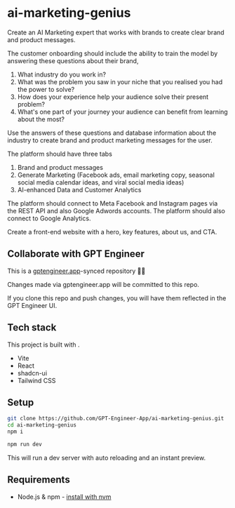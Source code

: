 # ai-marketing-genius

Create an AI Marketing expert that works with brands to create clear brand and product messages. 

The customer onboarding should include the ability to train the model by answering these questions about their brand, 
1. What industry do you work in?
2. What was the problem you saw in your niche that you realised you had the power to solve? 
3. How does your experience help your audience solve their present problem? 
4. What's one part of your journey your audience can benefit from learning about the most? 

Use the answers of these questions and database information about the industry to create brand and product marketing messages for the user.

The platform should have three tabs
1. Brand and product messages
2. Generate Marketing (Facebook ads, email marketing copy, seasonal social media calendar ideas, and viral social media ideas)
3. AI-enhanced Data and Customer Analytics

The platform should connect to Meta Facebook and Instagram pages via the REST API and also Google Adwords accounts. The platform should also connect to Google Analytics.

Create a front-end website with a hero, key features, about us, and CTA.

## Collaborate with GPT Engineer

This is a [gptengineer.app](https://gptengineer.app)-synced repository 🌟🤖

Changes made via gptengineer.app will be committed to this repo.

If you clone this repo and push changes, you will have them reflected in the GPT Engineer UI.

## Tech stack

This project is built with .

- Vite
- React
- shadcn-ui
- Tailwind CSS

## Setup

```sh
git clone https://github.com/GPT-Engineer-App/ai-marketing-genius.git
cd ai-marketing-genius
npm i
```

```sh
npm run dev
```

This will run a dev server with auto reloading and an instant preview.

## Requirements

- Node.js & npm - [install with nvm](https://github.com/nvm-sh/nvm#installing-and-updating)
